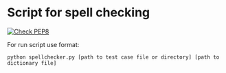 # Script for spell checking

[![Check PEP8](https://travis-ci.org/kodSIM/spellchecker.svg?branch=master)](https://travis-ci.org/kodSIM/spellchecker)

For run script use format:

    python spellchecker.py [path to test case file or directory] [path to dictionary file]